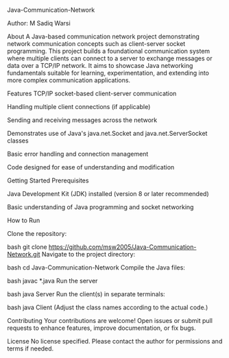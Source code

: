 Java-Communication-Network


Author: M Sadiq Warsi

About
A Java-based communication network project demonstrating network communication concepts such as client-server socket programming. This project builds a foundational communication system where multiple clients can connect to a server to exchange messages or data over a TCP/IP network. It aims to showcase Java networking fundamentals suitable for learning, experimentation, and extending into more complex communication applications.

Features
TCP/IP socket-based client-server communication

Handling multiple client connections (if applicable)

 
Sending and receiving messages across the network

Demonstrates use of Java's java.net.Socket and java.net.ServerSocket classes

Basic error handling and connection management

Code designed for ease of understanding and modification

Getting Started
Prerequisites

Java Development Kit (JDK) installed (version 8 or later recommended)

Basic understanding of Java programming and socket networking

How to Run

Clone the repository:

bash
git clone https://github.com/msw2005/Java-Communication-Network.git
Navigate to the project directory:

bash
cd Java-Communication-Network
Compile the Java files:

bash
javac *.java
Run the server

bash
java Server
Run the client(s) in separate terminals:

bash
java Client
(Adjust the class names according to the actual code.)

Contributing
Your contributions are welcome! Open issues or submit pull requests to enhance features, improve documentation, or fix bugs.

License
No license specified. Please contact the author for permissions and terms if needed.
